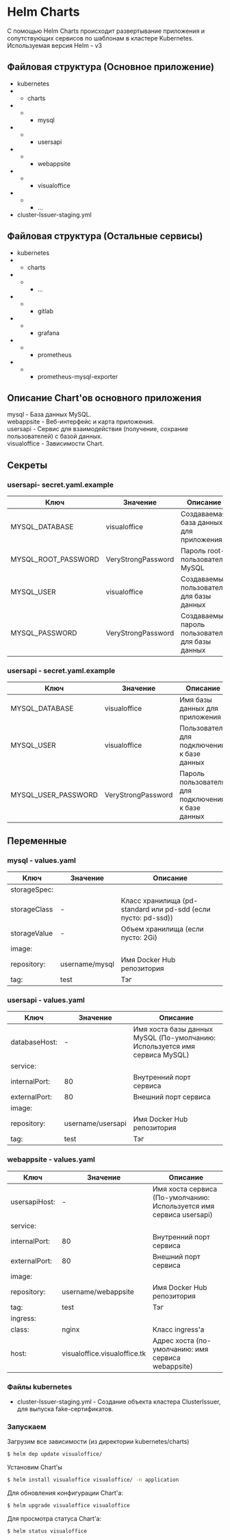 # Helm Charts
С помощью Helm Charts происходит развертывание приложения и сопутствующих сервисов по шаблонам в кластере Kubernetes.
Используемая версия Helm - v3
## Файловая структура (Основное приложение)
- kubernetes
- - charts
- - - mysql
- - - usersapi
- - - webappsite
- - - visualoffice
- - - ...
- cluster-Issuer-staging.yml
## Файловая структура (Остальные сервисы)
- kubernetes
- - charts
- - - ...
- - - gitlab
- - - grafana
- - - prometheus
- - - prometheus-mysql-exporter

## Описание Chart'ов основного приложения
mysql - База данных MySQL.  
webappsite - Веб-интерфейс и карта приложения.  
usersapi - Сервис для взаимодействия (получение, сохрание пользователей) с базой данных.  
visualoffice - Зависимости Chart.  

## Cекреты
### usersapi- secret.yaml.example
| Ключ | Значение | Описание |
| ------ | ------ | ----- |
| MYSQL_DATABASE | visualoffice | Создаваемая база данных для приложения |
| MYSQL_ROOT_PASSWORD | VeryStrongPassword | Пароль root-пользователя MySQL |
| MYSQL_USER | visualoffice | Создаваемый пользователь для базы данных |
| MYSQL_PASSWORD | VeryStrongPassword | Создаваемый пароль пользователя для базы данных |
### usersapi - secret.yaml.example
| Ключ | Значение | Описание |
| ------ | ------ | ----- |
| MYSQL_DATABASE | visualoffice | Имя базы данных для приложения |
| MYSQL_USER | visualoffice | Пользователь для подключения к базе данных |
| MYSQL_USER_PASSWORD | VeryStrongPassword | Пароль пользователя для подключения к базе данных |
## Переменные
### mysql - values.yaml
| Ключ | Значение | Описание |
| ------ | ------ | ----- |
| storageSpec: | | |
| storageClass | - | Класс хранилища (pd-standard или pd-sdd (если пусто: pd-ssd)) |
| storageValue | - | Объем хранилища (если пусто: 2Gi) |
| image: |  |  |
| repository: | username/mysql | Имя Docker Hub репозитория |
| tag: | test | Тэг |

### usersapi - values.yaml
| Ключ | Значение | Описание |
| ------ | ------ | ----- |
| databaseHost: | - | Имя хоста базы данных MySQL (По-умолчанию: Используется имя сервиса MySQL) |
| service: |  |  |
| internalPort: | 80 | Внутренний порт сервиса |
| externalPort: | 80 | Внешний порт сервиса |
| image: |  |  |
| repository: | username/usersapi | Имя Docker Hub репозитория |
| tag: | test | Тэг |
### webappsite - values.yaml
| Ключ | Значение | Описание |
| ------ | ------ | ----- |
| usersapiHost: | - | Имя хоста сервиса  (По-умолчанию: Используется имя сервиса usersapi) |
| service: |  |  |
| internalPort: | 80 | Внутренний порт сервиса |
| externalPort: | 80 | Внешний порт сервиса |
| image: |  |  |
| repository: | username/webappsite | Имя Docker Hub репозитория |
| tag: | test | Тэг |
| ingress: |  |  |
| class: | nginx | Класс ingress'a |
| host: | visualoffice.visualoffice.tk | Адрес хоста (по-умолчанию: имя сервиса webappsite) |

### Файлы kubernetes
* cluster-Issuer-staging.yml - Создание объекта кластера ClusterIssuer, для выпуска fake-сертификатов.

### Запускаем
Загрузим все зависимости (из директории kubernetes/charts)  
```sh
$ helm dep update visualoffice/
```
Установим Chart'ы  
```sh
$ helm install visualoffice visualoffice/ -n application
```
Для обновления конфигурации Chart'a:  
```sh
$ helm upgrade visualoffice visualoffice  
```
Для просмотра статуса Chart'a:  
```sh
$ helm status visualoffice
```

